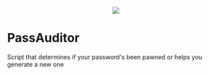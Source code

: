 <p align="center"><img src="https://i.ibb.co/9vdZQFb/passaudit-New.png" /></p>

# PassAuditor
Script that determines if your password's been pawned or helps you generate a new one
